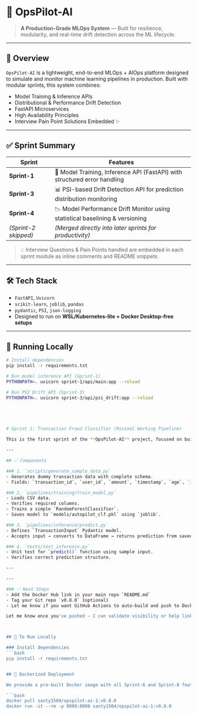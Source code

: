 
# 🧠 OpsPilot-AI

> **A Production-Grade MLOps System** — Built for resilience, modularity, and real-time drift detection across the ML lifecycle.

---

## 🚀 Overview

`OpsPilot-AI` is a lightweight, end-to-end MLOps + AIOps platform designed to simulate and monitor machine learning pipelines in production. Built with modular sprints, this system combines:

- Model Training & Inference APIs
- Distributional & Performance Drift Detection
- FastAPI Microservices
- High Availability Principles
- Interview Pain Point Solutions Embedded ✨

---

## ✅ Sprint Summary

| Sprint | Features |
|--------|----------|
| **Sprint-1** | 🔧 Model Training, Inference API (FastAPI) with structured error handling |
| **Sprint-3** | 📊 PSI-based Drift Detection API for prediction distribution monitoring |
| **Sprint-4** | 📉 Model Performance Drift Monitor using statistical baselining & versioning |
| *(Sprint-2 skipped)* | *(Merged directly into later sprints for productivity)* |

> 💡 Interview Questions & Pain Points handled are embedded in each sprint module as inline comments and README snippets.

---

## 🛠️ Tech Stack

- `FastAPI`, `Uvicorn`
- `scikit-learn`, `joblib`, `pandas`
- `pydantic`, `PSI`, `json-logging`
- Designed to run on **WSL/Kubernetes-lite + Docker Desktop-free setups**

---

## 🧪 Running Locally

```bash
# Install dependencies
pip install -r requirements.txt

# Run model inference API (Sprint-1)
PYTHONPATH=. uvicorn sprint-1/api/main:app --reload

# Run PSI Drift API (Sprint-3)
PYTHONPATH=. uvicorn sprint-3/api/psi_drift:app --reload





# Sprint 1: Transaction Fraud Classifier (Minimal Working Pipeline)

This is the first sprint of the **OpsPilot-AI** project, focused on building a minimal working ML pipeline with schema validation, model training, inference, and testing.

---

## ✅ Components

### 1. `scripts/generate_sample_data.py`
- Generates dummy transaction data with complete schema.
- Fields: `transaction_id`, `user_id`, `amount`, `timestamp`, `age`, `income`, `transaction_count`, `fraud_flag`.

### 2. `pipelines/training/train_model.py`
- Loads CSV data.
- Verifies required columns.
- Trains a simple `RandomForestClassifier`.
- Saves model to `models/autopilot_clf.pkl` using `joblib`.

### 3. `pipelines/inference/predict.py`
- Defines `TransactionInput` Pydantic model.
- Accepts input → converts to DataFrame → returns prediction from saved model.

### 4. `tests/test_inference.py`
- Unit test for `predict()` function using sample input.
- Verifies correct prediction structure.

---

---

### ✅ Next Steps
- Add the Docker Hub link in your main repo `README.md`
- Tag your Git repo `v0.8.0` (optional)
- Let me know if you want GitHub Actions to auto-build and push to Docker Hub for future updates

Let me know once you've pushed — I can validate visibility or help link it to your GitHub if needed.



## 🧪 To Run Locally

### Install dependencies
```bash
pip install -r requirements.txt


## 🚀 Dockerized Deployment

We provide a pre-built Docker image with all Sprint-6 and Sprint-8 features integrated:

```bash
docker pull santy1504/opspilot-ai-1:v0.8.0
docker run -it --rm -p 8000:8000 santy1504/opspilot-ai-1:v0.8.0

